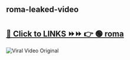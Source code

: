 
 ## roma-leaked-video 

# <h2><a href="https://clipsfans.com/roma&ref=git">🔗 Click to LINKS ⏩⏩ 👉 🟢 roma </a></h2>

<a href="https://clipsfans.com/roma&ref=git" rel="nofollow" data-target="animated-image.originalLink"><img src="https://i.ibb.co.com/xMMVF88/686577567.gif" alt="Viral Video Original" style="max-width: 100%; display: inline-block;" data-target="animated-image.originalImage"></a>

